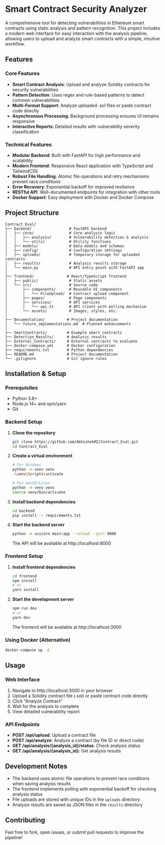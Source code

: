 # Smart Contract Security Analyzer

A comprehensive tool for detecting vulnerabilities in Ethereum smart contracts using static analysis and pattern recognition. This project includes a modern web interface for easy interaction with the analysis pipeline, allowing users to upload and analyze smart contracts with a simple, intuitive workflow.

## Features

### Core Features
- **Smart Contract Analysis**: Upload and analyze Solidity contracts for security vulnerabilities
- **Pattern Detection**: Uses regex and rule-based patterns to detect common vulnerabilities
- **Multi-Format Support**: Analyze uploaded .sol files or paste contract code directly
- **Asynchronous Processing**: Background processing ensures UI remains responsive
- **Interactive Reports**: Detailed results with vulnerability severity classification

### Technical Features
- **Modular Backend**: Built with FastAPI for high performance and scalability
- **Modern Frontend**: Responsive React application with TypeScript and TailwindCSS
- **Robust File Handling**: Atomic file operations and retry mechanisms prevent race conditions
- **Error Recovery**: Exponential backoff for improved resilience
- **RESTful API**: Well-documented endpoints for integration with other tools
- **Docker Support**: Easy deployment with Docker and Docker Compose

## Project Structure

```
Contract_Eval/
├── backend/                 # FastAPI backend
│   ├── core/                # Core analysis logic
│   │   ├── analysis/        # Vulnerability detection & analysis
│   │   └── utils/           # Utility functions
│   ├── models/              # Data models and schemas
│   ├── config/              # Configuration settings
│   ├── uploads/             # Temporary storage for uploaded contracts
│   ├── results/             # Analysis results storage
│   └── main.py              # API entry point with FastAPI app
│
├── frontend/               # React/TypeScript frontend
│   ├── public/              # Static assets
│   └── src/                 # Source code
│       ├── components/      # Reusable UI components
│       │   └── FileUpload/  # Contract upload component
│       ├── pages/           # Page components
│       ├── services/        # API services
│       │   └── api.ts       # API client with polling mechanism
│       └── assets/          # Images, styles, etc.
│
├── Documentation/          # Project documentation
│   └── future_implementations.md  # Planned enhancements
│
├── SmartContracts/         # Example smart contracts
├── Detection_Results/      # Analysis results
├── External_Contracts/     # External contracts to evaluate
├── docker-compose.yml      # Docker configuration
├── requirements.txt        # Python dependencies
├── README.md               # Project documentation
└── .gitignore              # Git ignore rules
```

## Installation & Setup

### Prerequisites
- Python 3.8+ 
- Node.js 14+ and npm/yarn
- Git

### Backend Setup
1. **Clone the repository**
   ```bash
   git clone https://github.com/AbhishekMZ/Contract_Eval.git
   cd Contract_Eval
   ```

2. **Create a virtual environment**
   ```bash
   # For Windows
   python -m venv venv
   .\venv\Scripts\activate
   
   # For macOS/Linux
   python -m venv venv
   source venv/bin/activate
   ```

3. **Install backend dependencies**
   ```bash
   cd backend
   pip install -r requirements.txt
   ```

4. **Start the backend server**
   ```bash
   python -m uvicorn main:app --reload --port 8000
   ```
   The API will be available at http://localhost:8000

### Frontend Setup

1. **Install frontend dependencies**
   ```bash
   cd frontend
   npm install
   # or
   yarn install
   ```

2. **Start the development server**
   ```bash
   npm run dev
   # or
   yarn dev
   ```
   The frontend will be available at http://localhost:3000

### Using Docker (Alternative)

```bash
docker-compose up -d
```

## Usage

### Web Interface
1. Navigate to http://localhost:3000 in your browser
2. Upload a Solidity contract file (.sol) or paste contract code directly
3. Click "Analyze Contract"
4. Wait for the analysis to complete
5. View detailed vulnerability report

### API Endpoints

- **POST /api/upload**: Upload a contract file
- **POST /api/analyze**: Analyze a contract (by file ID or direct code)
- **GET /api/analysis/{analysis_id}/status**: Check analysis status
- **GET /api/analysis/{analysis_id}**: Get analysis results

## Development Notes

- The backend uses atomic file operations to prevent race conditions when saving analysis results
- The frontend implements polling with exponential backoff for checking analysis status
- File uploads are stored with unique IDs in the `uploads` directory
- Analysis results are saved as JSON files in the `results` directory

## Contributing
Feel free to fork, open issues, or submit pull requests to improve the pipeline!
